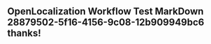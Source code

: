 <properties
ms.topic="hero-topic"
ms.test1="hero-topic"
ms.test2="test"/>


## OpenLocalization Workflow Test MarkDown 28879502-5f16-4156-9c08-12b909949bc6 thanks!



<!--HONumber=Aug16_HO1-->


